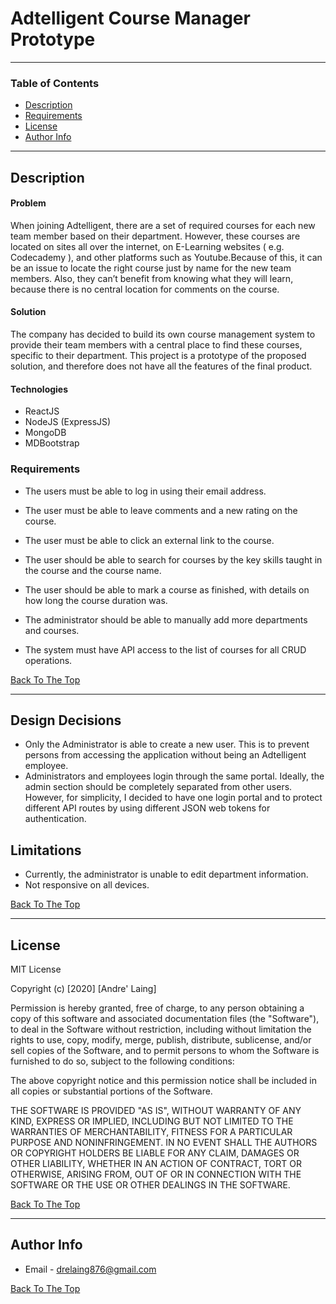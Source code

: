 # Adtelligent Course Manager Prototype

---

### Table of Contents


- [Description](#description)
- [Requirements](#requirements)
- [License](#license)
- [Author Info](#author-info)

---

## Description

#### Problem
When joining Adtelligent, there are a set of required courses for
each new team member based on their department. However, these
courses are located on sites all over the internet, on E-Learning
websites ( e.g. Codecademy ), and other platforms such as Youtube.Because of this, it can be an issue to locate the right course just by
name for the new team members. Also, they can’t benefit from
knowing what they will learn, because there is no central location for
comments on the course.

#### Solution
The company has decided to build its own course management system to provide their team members with a central place to find these courses, specific to their department. This project is a prototype of the proposed solution, and therefore does not have all the features of the final product.

#### Technologies

- ReactJS
- NodeJS (ExpressJS)
- MongoDB
- MDBootstrap

### Requirements
- The users must be able to log in using their email address.

<!-- ![](./screenshots/login.png) -->

- The user must be able to leave comments and a new rating
on the course.

<!-- ![](./screenshots/feedback.png) -->


- The user must be able to click an external link to the course.
<!-- ![](./screenshots/external-link.png) -->

- The user should be able to search for courses by the key skills
taught in the course and the course name.

<!-- ![](./screenshots/search-results.png) -->

- The user should be able to mark a course as finished, with
details on how long the course duration was.

<!-- ![](./screenshots/duration.png) -->

- The administrator should be able to manually add more
departments and courses.
<!-- ![](./screenshots/new-course.png) -->


- The system must have API access to the list of courses for all
CRUD operations.
<!-- ![](./screenshots/crud.png) -->

[Back To The Top](#read-me-template)

---

## Design Decisions
- Only the Administrator is able to create a new user. This is to prevent persons from accessing the application without being an Adtelligent employee.
- Administrators and employees login through the same portal. Ideally, the admin section should be completely separated from other users. However, for simplicity, I decided to have one login portal and to protect different API routes by using different JSON web tokens for authentication.


## Limitations
- Currently, the administrator is unable to edit department information.
- Not responsive on all devices.

[Back To The Top](#read-me-template)

---

## License

MIT License

Copyright (c) [2020] [Andre' Laing]

Permission is hereby granted, free of charge, to any person obtaining a copy
of this software and associated documentation files (the "Software"), to deal
in the Software without restriction, including without limitation the rights
to use, copy, modify, merge, publish, distribute, sublicense, and/or sell
copies of the Software, and to permit persons to whom the Software is
furnished to do so, subject to the following conditions:

The above copyright notice and this permission notice shall be included in all
copies or substantial portions of the Software.

THE SOFTWARE IS PROVIDED "AS IS", WITHOUT WARRANTY OF ANY KIND, EXPRESS OR
IMPLIED, INCLUDING BUT NOT LIMITED TO THE WARRANTIES OF MERCHANTABILITY,
FITNESS FOR A PARTICULAR PURPOSE AND NONINFRINGEMENT. IN NO EVENT SHALL THE
AUTHORS OR COPYRIGHT HOLDERS BE LIABLE FOR ANY CLAIM, DAMAGES OR OTHER
LIABILITY, WHETHER IN AN ACTION OF CONTRACT, TORT OR OTHERWISE, ARISING FROM,
OUT OF OR IN CONNECTION WITH THE SOFTWARE OR THE USE OR OTHER DEALINGS IN THE
SOFTWARE.

[Back To The Top](#read-me-template)

---

## Author Info

- Email - drelaing876@gmail.com

[Back To The Top](#read-me-template)
